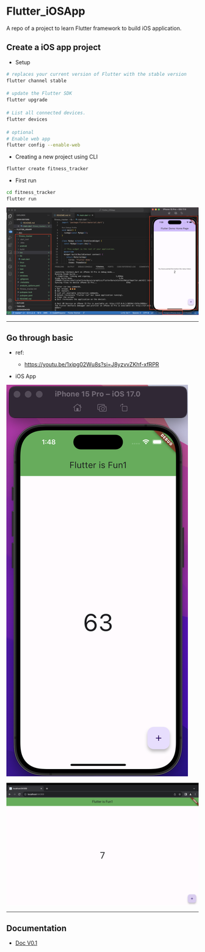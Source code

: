 # Flutter_iOSApp

A repo of a project to learn Flutter framework to build iOS application.

## Create a iOS app project

- Setup

```sh
# replaces your current version of Flutter with the stable version
flutter channel stable

# update the Flutter SDK
flutter upgrade

# List all connected devices.
flutter devices

# optional
# Enable web app
flutter config --enable-web
```

- Creating a new project using CLI

```sh
flutter create fitness_tracker
```

- First run

```sh
cd fitness_tracker
flutter run
```

![first_run](./doc/pic/first_run01.png)

---

## Go through basic

- ref:

  - https://youtu.be/1xipg02Wu8s?si=J8yzvvZKhf-xfRPR

- iOS App

![basic](./doc/pic/basic01.png)

![basic](./doc/pic/basic02.png)

---

## Documentation

- [Doc V0.1](./doc/v0_1.md)
